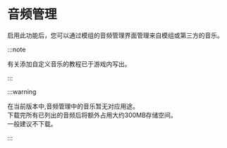 # 音频管理

启用此功能后，您可以通过模组的音频管理界面管理来自模组或第三方的音乐。

:::note

有关添加自定义音乐的教程已于游戏内写出。

:::

:::warning

在当前版本中,音频管理中的音乐暂无对应用途。\
下载完所有已列出的音频后将额外占用大约300MB存储空间。\
一般建议不下载。

:::